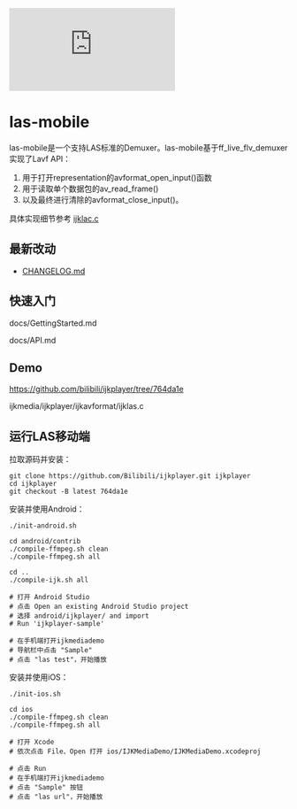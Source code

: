 ![npm](https://img.shields.io/npm/l/@kwai-video-team/las.js?style=flat)


# las-mobile

las-mobile是一个支持LAS标准的Demuxer。las-mobile基于ff_live_flv_demuxer实现了Lavf API：
1) 用于打开representation的avformat_open_input()函数
2) 用于读取单个数据包的av_read_frame()
3) 以及最终进行清除的avformat_close_input()。

具体实现细节参考 [ijklac.c](https://github.com/bilibili/ijkplayer/blob/master/ijkmedia/ijkplayer/ijkavformat/ijklas.c)

## 最新改动
- [CHANGELOG.md](CHANGELOG.md)

## 快速入门

docs/GettingStarted.md

docs/API.md

## Demo

https://github.com/bilibili/ijkplayer/tree/764da1e

ijkmedia/ijkplayer/ijkavformat/ijklas.c

## 运行LAS移动端

拉取源码并安装：

```
git clone https://github.com/Bilibili/ijkplayer.git ijkplayer
cd ijkplayer
git checkout -B latest 764da1e
```

安装并使用Android：

```
./init-android.sh

cd android/contrib
./compile-ffmpeg.sh clean
./compile-ffmpeg.sh all

cd ..
./compile-ijk.sh all

# 打开 Android Studio
# 点击 Open an existing Android Studio project
# 选择 android/ijkplayer/ and import
# Run 'ijkplayer-sample'

# 在手机端打开ijkmediademo
# 导航栏中点击 "Sample"
# 点击 "las test"，开始播放
```

安装并使用iOS：

```
./init-ios.sh

cd ios
./compile-ffmpeg.sh clean
./compile-ffmpeg.sh all

# 打开 Xcode
# 依次点击 File、Open 打开 ios/IJKMediaDemo/IJKMediaDemo.xcodeproj

# 点击 Run
# 在手机端打开ijkmediademo
# 点击 "Sample" 按钮
# 点击 "las url"，开始播放
```
